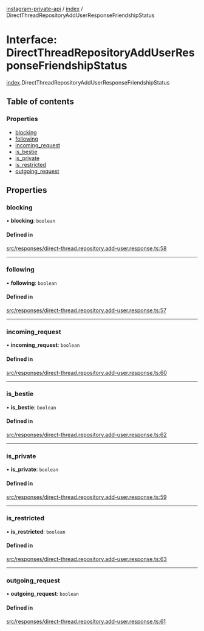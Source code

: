 [instagram-private-api](../../README.md) / [index](../../modules/index.md) / DirectThreadRepositoryAddUserResponseFriendshipStatus

# Interface: DirectThreadRepositoryAddUserResponseFriendshipStatus

[index](../../modules/index.md).DirectThreadRepositoryAddUserResponseFriendshipStatus

## Table of contents

### Properties

- [blocking](DirectThreadRepositoryAddUserResponseFriendshipStatus.md#blocking)
- [following](DirectThreadRepositoryAddUserResponseFriendshipStatus.md#following)
- [incoming\_request](DirectThreadRepositoryAddUserResponseFriendshipStatus.md#incoming_request)
- [is\_bestie](DirectThreadRepositoryAddUserResponseFriendshipStatus.md#is_bestie)
- [is\_private](DirectThreadRepositoryAddUserResponseFriendshipStatus.md#is_private)
- [is\_restricted](DirectThreadRepositoryAddUserResponseFriendshipStatus.md#is_restricted)
- [outgoing\_request](DirectThreadRepositoryAddUserResponseFriendshipStatus.md#outgoing_request)

## Properties

### blocking

• **blocking**: `boolean`

#### Defined in

[src/responses/direct-thread.repository.add-user.response.ts:58](https://github.com/Nerixyz/instagram-private-api/blob/0e0721c/src/responses/direct-thread.repository.add-user.response.ts#L58)

___

### following

• **following**: `boolean`

#### Defined in

[src/responses/direct-thread.repository.add-user.response.ts:57](https://github.com/Nerixyz/instagram-private-api/blob/0e0721c/src/responses/direct-thread.repository.add-user.response.ts#L57)

___

### incoming\_request

• **incoming\_request**: `boolean`

#### Defined in

[src/responses/direct-thread.repository.add-user.response.ts:60](https://github.com/Nerixyz/instagram-private-api/blob/0e0721c/src/responses/direct-thread.repository.add-user.response.ts#L60)

___

### is\_bestie

• **is\_bestie**: `boolean`

#### Defined in

[src/responses/direct-thread.repository.add-user.response.ts:62](https://github.com/Nerixyz/instagram-private-api/blob/0e0721c/src/responses/direct-thread.repository.add-user.response.ts#L62)

___

### is\_private

• **is\_private**: `boolean`

#### Defined in

[src/responses/direct-thread.repository.add-user.response.ts:59](https://github.com/Nerixyz/instagram-private-api/blob/0e0721c/src/responses/direct-thread.repository.add-user.response.ts#L59)

___

### is\_restricted

• **is\_restricted**: `boolean`

#### Defined in

[src/responses/direct-thread.repository.add-user.response.ts:63](https://github.com/Nerixyz/instagram-private-api/blob/0e0721c/src/responses/direct-thread.repository.add-user.response.ts#L63)

___

### outgoing\_request

• **outgoing\_request**: `boolean`

#### Defined in

[src/responses/direct-thread.repository.add-user.response.ts:61](https://github.com/Nerixyz/instagram-private-api/blob/0e0721c/src/responses/direct-thread.repository.add-user.response.ts#L61)
